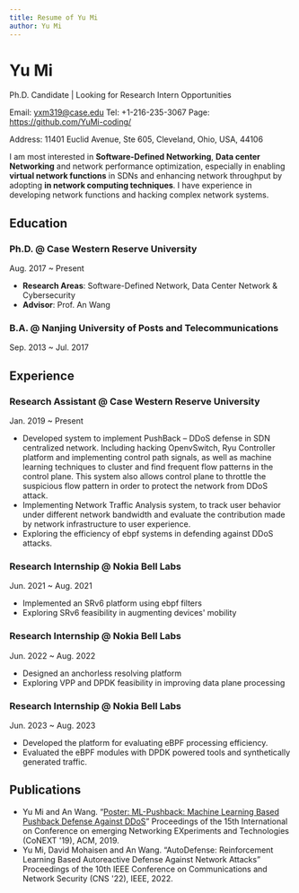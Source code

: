 ```yaml
---
title: Resume of Yu Mi
author: Yu Mi
---
```

# Yu Mi

Ph.D. Candidate | Looking for Research Intern Opportunities

Email: yxm319@case.edu    Tel: +1-216-235-3067  Page: https://github.com/YuMi-coding/

Address:  11401 Euclid Avenue, Ste 605, Cleveland, Ohio, USA, 44106

I am most interested in **Software-Defined Networking**, **Data center Networking** and network performance optimization, especially in enabling **virtual network functions** in SDNs and enhancing network throughput by adopting **in network computing techniques**. I have experience in developing network functions and hacking complex network systems.

## Education

### Ph.D. @ Case Western Reserve University

Aug. 2017 ~ Present

- **Research Areas**: Software-Defined Network, Data Center Network & Cybersecurity
- **Advisor**: Prof. An Wang

### B.A. @ Nanjing University of Posts and Telecommunications

Sep. 2013 ~ Jul. 2017

## Experience

### Research Assistant @ Case Western Reserve University

Jan. 2019 ~ Present

- Developed system to implement PushBack – DDoS defense in SDN centralized network. Including hacking OpenvSwitch, Ryu Controller platform and implementing control path signals, as well as machine learning techniques to cluster and find frequent flow patterns in the control plane. This system also allows control plane to throttle the suspicious flow pattern in order to protect the network from DDoS attack.
- Implementing Network Traffic Analysis system, to track user behavior under different network bandwidth and evaluate the contribution made by network infrastructure to user experience.
- Exploring the efficiency of ebpf systems in defending against DDoS attacks.

### Research Internship @ Nokia Bell Labs

Jun. 2021 ~ Aug. 2021

- Implemented an SRv6 platform using ebpf filters
- Exploring SRv6 feasibility in augmenting devices' mobility

### Research Internship @ Nokia Bell Labs

Jun. 2022 ~ Aug. 2022

- Designed an anchorless resolving platform
- Exploring VPP and DPDK feasibility in improving data plane processing

### Research Internship @ Nokia Bell Labs

Jun. 2023 ~ Aug. 2023

* Developed the platform for evaluating eBPF processing efficiency.
* Evaluated the eBPF modules with DPDK powered tools and synthetically generated traffic.

## Publications

- Yu Mi and An Wang. “[Poster: ML-Pushback: Machine Learning Based Pushback Defense Against DDoS](https://dl.acm.org/doi/abs/10.1145/3360468.3368188)” Proceedings of the 15th International on Conference on emerging Networking EXperiments and Technologies (CoNEXT '19), ACM, 2019.
- Yu Mi, David Mohaisen and An Wang. “AutoDefense: Reinforcement Learning Based Autoreactive Defense Against Network Attacks” Proceedings of the 10th IEEE Conference on Communications and Network Security (CNS '22), IEEE, 2022.

